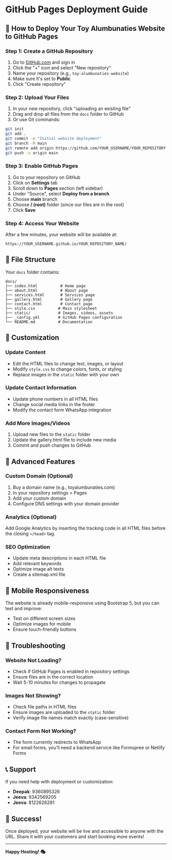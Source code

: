 # GitHub Pages Deployment Guide

## 🚀 How to Deploy Your Toy Alumbunaties Website to GitHub Pages

### Step 1: Create a GitHub Repository

1. Go to [GitHub.com](https://github.com) and sign in
2. Click the "+" icon and select "New repository"
3. Name your repository (e.g., `toy-alumbunaties-website`)
4. Make sure it's set to **Public**
5. Click "Create repository"

### Step 2: Upload Your Files

1. In your new repository, click "uploading an existing file"
2. Drag and drop all files from the `docs` folder to GitHub
3. Or use Git commands:

```bash
git init
git add .
git commit -m "Initial website deployment"
git branch -M main
git remote add origin https://github.com/YOUR_USERNAME/YOUR_REPOSITORY.git
git push -u origin main
```

### Step 3: Enable GitHub Pages

1. Go to your repository on GitHub
2. Click on **Settings** tab
3. Scroll down to **Pages** section (left sidebar)
4. Under "Source", select **Deploy from a branch**
5. Choose **main** branch
6. Choose **/ (root)** folder (since our files are in the root)
7. Click **Save**

### Step 4: Access Your Website

After a few minutes, your website will be available at:
```
https://YOUR_USERNAME.github.io/YOUR_REPOSITORY_NAME/
```

## 📁 File Structure

Your `docs` folder contains:
```
docs/
├── index.html          # Home page
├── about.html          # About page
├── services.html       # Services page
├── gallery.html        # Gallery page
├── contact.html        # Contact page
├── style.css          # Main stylesheet
├── static/            # Images, videos, assets
├── _config.yml        # GitHub Pages configuration
└── README.md          # Documentation
```

## 🎨 Customization

### Update Content
- Edit the HTML files to change text, images, or layout
- Modify `style.css` to change colors, fonts, or styling
- Replace images in the `static` folder with your own

### Update Contact Information
- Update phone numbers in all HTML files
- Change social media links in the footer
- Modify the contact form WhatsApp integration

### Add More Images/Videos
1. Upload new files to the `static` folder
2. Update the gallery.html file to include new media
3. Commit and push changes to GitHub

## 🔧 Advanced Features

### Custom Domain (Optional)
1. Buy a domain name (e.g., toyalumbunaties.com)
2. In your repository settings > Pages
3. Add your custom domain
4. Configure DNS settings with your domain provider

### Analytics (Optional)
Add Google Analytics by inserting the tracking code in all HTML files before the closing `</head>` tag.

### SEO Optimization
- Update meta descriptions in each HTML file
- Add relevant keywords
- Optimize image alt texts
- Create a sitemap.xml file

## 📱 Mobile Responsiveness

The website is already mobile-responsive using Bootstrap 5, but you can test and improve:
- Test on different screen sizes
- Optimize images for mobile
- Ensure touch-friendly buttons

## 🚨 Troubleshooting

### Website Not Loading?
- Check if GitHub Pages is enabled in repository settings
- Ensure files are in the correct location
- Wait 5-10 minutes for changes to propagate

### Images Not Showing?
- Check file paths in HTML files
- Ensure images are uploaded to the `static` folder
- Verify image file names match exactly (case-sensitive)

### Contact Form Not Working?
- The form currently redirects to WhatsApp
- For email forms, you'll need a backend service like Formspree or Netlify Forms

## 📞 Support

If you need help with deployment or customization:
- **Deepak**: 9360895326
- **Jeeva**: 9342569205
- **Jeeva**: 8122626281

## 🎉 Success!

Once deployed, your website will be live and accessible to anyone with the URL. Share it with your customers and start booking more events!

---

**Happy Hosting! 🎭**